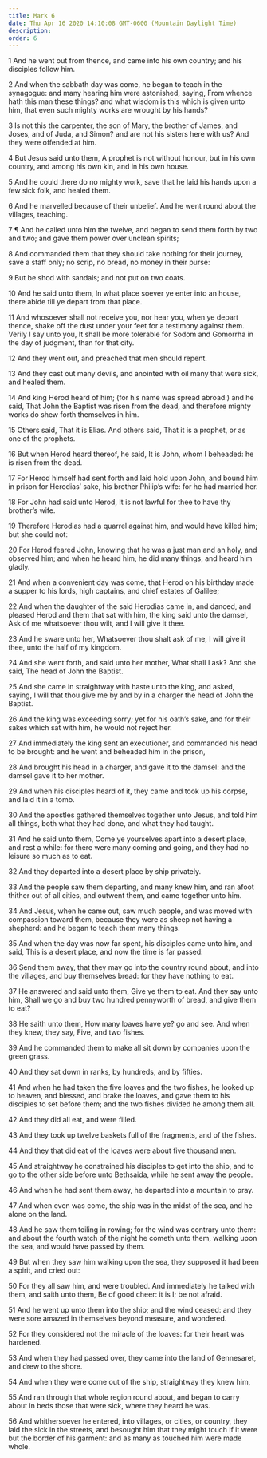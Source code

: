 ```yaml
---
title: Mark 6
date: Thu Apr 16 2020 14:10:08 GMT-0600 (Mountain Daylight Time)
description: 
order: 6
---
```


<p>
  1 And he went out from thence, and came into his own country; and his
  disciples follow him.
</p>
<p>
  2 And when the sabbath day was come, he began to teach in the synagogue: and
  many hearing him were astonished, saying, From whence hath this man these
  things? and what wisdom is this which is given unto him, that even such mighty
  works are wrought by his hands?
</p>
<p>
  3 Is not this the carpenter, the son of Mary, the brother of James, and Joses,
  and of Juda, and Simon? and are not his sisters here with us? And they were
  offended at him.
</p>
<p>
  4 But Jesus said unto them, A prophet is not without honour, but in his own
  country, and among his own kin, and in his own house.
</p>
<p>
  5 And he could there do no mighty work, save that he laid his hands upon a few
  sick folk, and healed them.
</p>
<p>
  6 And he marvelled because of their unbelief. And he went round about the
  villages, teaching.
</p>
<p>
  7 &#xB6; And he called unto him the twelve, and began to send them forth by
  two and two; and gave them power over unclean spirits;
</p>
<p>
  8 And commanded them that they should take nothing for their journey, save a
  staff only; no scrip, no bread, no money in their purse:
</p>
<p>9 But be shod with sandals; and not put on two coats.</p>
<p>
  10 And he said unto them, In what place soever ye enter into an house, there
  abide till ye depart from that place.
</p>
<p>
  11 And whosoever shall not receive you, nor hear you, when ye depart thence,
  shake off the dust under your feet for a testimony against them. Verily I say
  unto you, It shall be more tolerable for Sodom and Gomorrha in the day of
  judgment, than for that city.
</p>
<p>12 And they went out, and preached that men should repent.</p>
<p>
  13 And they cast out many devils, and anointed with oil many that were sick,
  and healed them.
</p>
<p>
  14 And king Herod heard of him; (for his name was spread abroad:) and he said,
  That John the Baptist was risen from the dead, and therefore mighty works do
  shew forth themselves in him.
</p>
<p>
  15 Others said, That it is Elias. And others said, That it is a prophet, or as
  one of the prophets.
</p>
<p>
  16 But when Herod heard thereof, he said, It is John, whom I beheaded: he is
  risen from the dead.
</p>
<p>
  17 For Herod himself had sent forth and laid hold upon John, and bound him in
  prison for Herodias&#x2019; sake, his brother Philip&#x2019;s wife: for he had
  married her.
</p>
<p>
  18 For John had said unto Herod, It is not lawful for thee to have thy
  brother&#x2019;s wife.
</p>
<p>
  19 Therefore Herodias had a quarrel against him, and would have killed him;
  but she could not:
</p>
<p>
  20 For Herod feared John, knowing that he was a just man and an holy, and
  observed him; and when he heard him, he did many things, and heard him gladly.
</p>
<p>
  21 And when a convenient day was come, that Herod on his birthday made a
  supper to his lords, high captains, and chief estates of Galilee;
</p>
<p>
  22 And when the daughter of the said Herodias came in, and danced, and pleased
  Herod and them that sat with him, the king said unto the damsel, Ask of me
  whatsoever thou wilt, and I will give it thee.
</p>
<p>
  23 And he sware unto her, Whatsoever thou shalt ask of me, I will give it
  thee, unto the half of my kingdom.
</p>
<p>
  24 And she went forth, and said unto her mother, What shall I ask? And she
  said, The head of John the Baptist.
</p>
<p>
  25 And she came in straightway with haste unto the king, and asked, saying, I
  will that thou give me by and by in a charger the head of John the Baptist.
</p>
<p>
  26 And the king was exceeding sorry; yet for his oath&#x2019;s sake, and for
  their sakes which sat with him, he would not reject her.
</p>
<p>
  27 And immediately the king sent an executioner, and commanded his head to be
  brought: and he went and beheaded him in the prison,
</p>
<p>
  28 And brought his head in a charger, and gave it to the damsel: and the
  damsel gave it to her mother.
</p>
<p>
  29 And when his disciples heard of it, they came and took up his corpse, and
  laid it in a tomb.
</p>
<p>
  30 And the apostles gathered themselves together unto Jesus, and told him all
  things, both what they had done, and what they had taught.
</p>
<p>
  31 And he said unto them, Come ye yourselves apart into a desert place, and
  rest a while: for there were many coming and going, and they had no leisure so
  much as to eat.
</p>
<p>32 And they departed into a desert place by ship privately.</p>
<p>
  33 And the people saw them departing, and many knew him, and ran afoot thither
  out of all cities, and outwent them, and came together unto him.
</p>
<p>
  34 And Jesus, when he came out, saw much people, and was moved with compassion
  toward them, because they were as sheep not having a shepherd: and he began to
  teach them many things.
</p>
<p>
  35 And when the day was now far spent, his disciples came unto him, and said,
  This is a desert place, and now the time is far passed:
</p>
<p>
  36 Send them away, that they may go into the country round about, and into the
  villages, and buy themselves bread: for they have nothing to eat.
</p>
<p>
  37 He answered and said unto them, Give ye them to eat. And they say unto him,
  Shall we go and buy two hundred pennyworth of bread, and give them to eat?
</p>
<p>
  38 He saith unto them, How many loaves have ye? go and see. And when they
  knew, they say, Five, and two fishes.
</p>
<p>
  39 And he commanded them to make all sit down by companies upon the green
  grass.
</p>
<p>40 And they sat down in ranks, by hundreds, and by fifties.</p>
<p>
  41 And when he had taken the five loaves and the two fishes, he looked up to
  heaven, and blessed, and brake the loaves, and gave them to his disciples to
  set before them; and the two fishes divided he among them all.
</p>
<p>42 And they did all eat, and were filled.</p>
<p>
  43 And they took up twelve baskets full of the fragments, and of the fishes.
</p>
<p>44 And they that did eat of the loaves were about five thousand men.</p>
<p>
  45 And straightway he constrained his disciples to get into the ship, and to
  go to the other side before unto Bethsaida, while he sent away the people.
</p>
<p>46 And when he had sent them away, he departed into a mountain to pray.</p>
<p>
  47 And when even was come, the ship was in the midst of the sea, and he alone
  on the land.
</p>
<p>
  48 And he saw them toiling in rowing; for the wind was contrary unto them: and
  about the fourth watch of the night he cometh unto them, walking upon the sea,
  and would have passed by them.
</p>
<p>
  49 But when they saw him walking upon the sea, they supposed it had been a
  spirit, and cried out:
</p>
<p>
  50 For they all saw him, and were troubled. And immediately he talked with
  them, and saith unto them, Be of good cheer: it is I; be not afraid.
</p>
<p>
  51 And he went up unto them into the ship; and the wind ceased: and they were
  sore amazed in themselves beyond measure, and wondered.
</p>
<p>
  52 For they considered not the miracle of the loaves: for their heart was
  hardened.
</p>
<p>
  53 And when they had passed over, they came into the land of Gennesaret, and
  drew to the shore.
</p>
<p>54 And when they were come out of the ship, straightway they knew him,</p>
<p>
  55 And ran through that whole region round about, and began to carry about in
  beds those that were sick, where they heard he was.
</p>
<p>
  56 And whithersoever he entered, into villages, or cities, or country, they
  laid the sick in the streets, and besought him that they might touch if it
  were but the border of his garment: and as many as touched him were made
  whole.
</p>

